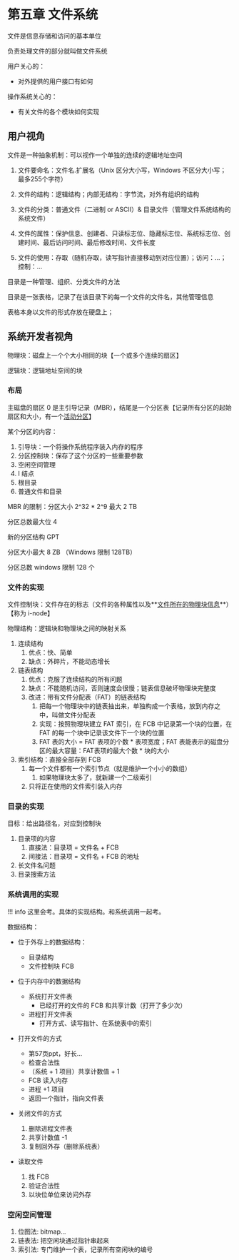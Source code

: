 # 第五章 文件系统

文件是信息存储和访问的基本单位

负责处理文件的部分就叫做文件系统

用户关心的：

+ 对外提供的用户接口有如何

操作系统关心的：

+ 有关文件的各个模块如何实现

## 用户视角

文件是一种抽象机制：可以视作一个单独的连续的逻辑地址空间

1. 文件要命名：文件名.扩展名（Unix 区分大小写，Windows 不区分大小写；最多255个字符）

2. 文件的结构：逻辑结构；内部无结构：字节流，对外有组织的结构

3. 文件的分类：普通文件（二进制 or ASCII）& 目录文件（管理文件系统结构的系统文件）
4. 文件的属性：保护信息、创建者、只读标志位、隐藏标志位、系统标志位、创建时间、最后访问时间、最后修改时间、文件长度
5. 文件的使用：存取（随机存取，读写指针直接移动到对应位置）；访问：...；控制：...

目录是一种管理、组织、分类文件的方法

目录是一张表格，记录了在该目录下的每一个文件的文件名，其他管理信息

表格本身以文件的形式存放在硬盘上；

## 系统开发者视角

物理块：磁盘上一个个大小相同的块【一个或多个连续的扇区】

逻辑块：逻辑地址空间的块



### 布局

主磁盘的扇区 0 是主引导记录（MBR），结尾是一个分区表【记录所有分区的起始扇区和大小，有一个<u>活动分区</u>】

某个分区的内容：

1. 引导块：一个将操作系统程序装入内存的程序
2. 分区控制块：保存了这个分区的一些重要参数
3. 空闲空间管理
4. I 结点
5. 根目录
6. 普通文件和目录

MBR 的限制：分区大小 2^32 * 2^9 最大 2 TB

分区总数最大位 4

新的分区结构 GPT

分区大小最大 8 ZB （Windows 限制 128TB）

分区总数 windows 限制 128 个



### 文件的实现

文件控制块：文件存在的标志（文件的各种属性以及**<u>文件所在的物理块信息</u>**）【称为 i-node】

物理结构：逻辑块和物理块之间的映射关系

1. 连续结构
    1. 优点：快、简单
    2. 缺点：外碎片，不能动态增长
2. 链表结构
    1. 优点：克服了连续结构的所有问题
    2. 缺点：不能随机访问，否则速度会很慢；链表信息破坏物理块完整度
    3. 改进：带有文件分配表（FAT）的链表结构
        1. 把每一个物理块中的链表抽出来，单独构成一个表格，放到内存之中，叫做文件分配表
        2. 实现：按照物理块建立 FAT 索引，在 FCB 中记录第一个块的位置，在 FAT 的每一个块中记录该文件下一个块的位置
        3. FAT 表的大小 = FAT 表项的个数 * 表项宽度；FAT 表能表示的磁盘分区的最大容量：FAT表项的最大个数 * 块的大小
3. 索引结构：直接全部存到 FCB
    1. 每一个文件都有一个索引节点（就是维护一个小小的数组）
        1. 如果物理块太多了，就新建一个二级索引
    2. 只将正在使用的文件索引装入内存

### 目录的实现

目标：给出路径名，对应到控制块

1. 目录项的内容
    1. 直接法：目录项 = 文件名 + FCB
    2. 间接法：目录项 = 文件名 + FCB 的地址
2. 长文件名问题
3. 目录搜索方法

### 系统调用的实现

!!! info
	这里会考。具体的实现结构。和系统调用一起考。

数据结构：

- 位于外存上的数据结构：
    - 目录结构
    - 文件控制块 FCB
- 位于内存中的数据结构
    - 系统打开文件表
        - 已经打开的文件的 FCB 和共享计数（打开了多少次）
    - 进程打开文件表
        - 打开方式、读写指针、在系统表中的索引
- 打开文件的方式
    - 第57页ppt，好长...
    - 检查合法性
    - （系统 + 1 项目）共享计数值 + 1
    - FCB 读入内存
    - 进程 +1 项目
    - 返回一个指针，指向文件表
- 关闭文件的方式
    1. 删除进程文件表
    2. 共享计数值 -1 
    3. 复制回外存（删除系统表）

- 读取文件
    1. 找 FCB 
    2. 验证合法性
    3. 以块位单位来访问外存

### 空闲空间管理

1. 位图法: bitmap...
2. 链表法: 把空闲块通过指针串起来
3. 索引法: 专门维护一个表，记录所有空闲块的编号